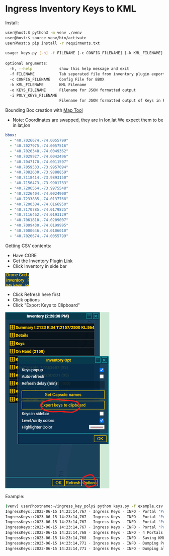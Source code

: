 # Ingress Inventory Keys to KML

Install:

```bash
user@host:$ python3 -m venv ./venv
user@host:$ source venv/bin/activate
user@host:$ pip install -r requirments.txt
```

```bash
usage: keys.py [-h] -f FILENAME [-c CONFIG_FILENAME] [-k KML_FILENAME] [-o KEYS_FILENAME] [-i POLY_KEYS_FILENAME]

optional arguments:
  -h, --help            show this help message and exit
  -f FILENAME           Tab seperated file from inventory plugin export.
  -c CONFIG_FILENAME    Config File for BBOX
  -k KML_FILENAME       KML Filename
  -o KEYS_FILENAME      Filename for JSON formatted output
  -i POLY_KEYS_FILENAME
                        Filename for JSON formatted output of Keys in Polygon
```

Bounding Box creation with [Map Tool](https://www.keene.edu/campus/maps/tool/)
* Note: Coordinates are swapped, they are in lon,lat We expect them to be in lat,lon

```yml
bbox:
  - "40.7026674,-74.0055799"
  - "40.7027975,-74.0057516"
  - "40.7026348,-74.0049362"
  - "40.7029927,-74.0042496"
  - "40.7047170,-74.0011597"
  - "40.7059533,-73.9957094"
  - "40.7082630,-73.9888859"
  - "40.7118414,-73.9893150"
  - "40.7156473,-73.9901733"
  - "40.7206564,-73.9975548"
  - "40.7226404,-74.0024900"
  - "40.7233885,-74.0137768"
  - "40.7200384,-74.0166950"
  - "40.7170785,-74.0179825"
  - "40.7116462,-74.0193129"
  - "40.7061810,-74.0209007"
  - "40.7009430,-74.0199995"
  - "40.7000646,-74.0106010"
  - "40.7026674,-74.0055799"
```

Getting CSV contents:

* Have CORE
* Get the Inventory Plugin [Link](https://le-jeu.github.io/iitc-plugins/player-inventory.user.js)
* Click Inventory in side bar

![Sidebar](screencaps/sidebar.png)

* Click Refresh here first
* Click options
* Click "Export Keys to Clipboard"

![View](screencaps/options.png)


Example:

```bash
(venv) user@hostname:~/ingress_key_poly$ python keys.py -f example.csv
IngressKeys::2023-06-15 14:23:14,767 - Ingress Keys - INFO - Portal "Portal Name For Portal 1" is inside the Polygon
IngressKeys::2023-06-15 14:23:14,767 - Ingress Keys - INFO - Portal "Portal Name For Portal 2" is inside the Polygon
IngressKeys::2023-06-15 14:23:14,767 - Ingress Keys - INFO - Portal "Portal Name For Portal 3" is inside the Polygon
IngressKeys::2023-06-15 14:23:14,767 - Ingress Keys - INFO - Portal "Portal Name For Portal 4" is inside the Polygon
IngressKeys::2023-06-15 14:23:14,768 - Ingress Keys - INFO - 4 Portals were found to reside inside the Polygon
IngressKeys::2023-06-15 14:23:14,768 - Ingress Keys - INFO - Saving KML file to output.kml
IngressKeys::2023-06-15 14:23:14,771 - Ingress Keys - INFO - Dumping Polygon Keys to ploy_keys.json
IngressKeys::2023-06-15 14:23:14,771 - Ingress Keys - INFO - Dumping all Keys to all_keys.json

```